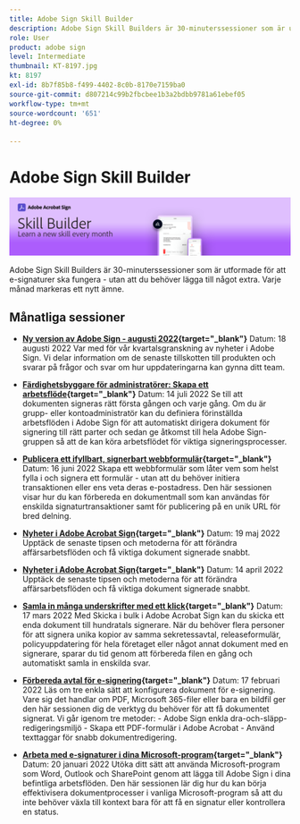```yaml
---
title: Adobe Sign Skill Builder
description: Adobe Sign Skill Builders är 30-minuterssessioner som är utformade för att e-signaturer ska fungera - utan att du behöver lägga till något extra
role: User
product: adobe sign
level: Intermediate
thumbnail: KT-8197.jpg
kt: 8197
exl-id: 8b7f85b8-f499-4402-8c0b-8170e7159ba0
source-git-commit: d807214c99b2fbcbee1b3a2bdbb9781a61ebef05
workflow-type: tm+mt
source-wordcount: '651'
ht-degree: 0%

---
```


# Adobe Sign Skill Builder

![Färdighetsbyggarens banderoll](../assets/SB_Hero.png)

Adobe Sign Skill Builders är 30-minuterssessioner som är utformade för att e-signaturer ska fungera - utan att du behöver lägga till något extra. Varje månad markeras ett nytt ämne.

## Månatliga sessioner

* **[Ny version av Adobe Sign - augusti 2022](https://adobe-sign-skill-builder.joinus.adobeevents.com/attendease/networking/experience/06d8a836-4b51-426b-913e-189b23a82bd6/8b777e11-0e6d-45a8-b954-bbff5c887efc){target=&quot;_blank&quot;}**
Datum: 18 augusti 2022 Var med för vår kvartalsgranskning av nyheter i Adobe Sign. Vi delar information om de senaste tillskotten till produkten och svarar på frågor och svar om hur uppdateringarna kan gynna ditt team.

* **[Färdighetsbyggare för administratörer: Skapa ett arbetsflöde](https://adobe-sign-skill-builder.joinus.adobeevents.com/attendease/networking/experience/83926d76-9959-4657-8b0c-f312835b46f6/aa1c9b21-1b16-4890-9c24-26dc630c4a95){target=&quot;_blank&quot;}**
Datum: 14 juli 2022 Se till att dokumenten signeras rätt första gången och varje gång. Om du är grupp- eller kontoadministratör kan du definiera förinställda arbetsflöden i Adobe Sign för att automatiskt dirigera dokument för signering till rätt parter och sedan ge åtkomst till hela Adobe Sign-gruppen så att de kan köra arbetsflödet för viktiga signeringsprocesser.

* **[Publicera ett ifyllbart, signerbart webbformulär](https://adobe-sign-skill-builder.joinus.adobeevents.com/attendease/networking/experience/4499bc28-9f26-4b68-88a6-3815ebdff7cf/337fa9d6-c9d3-4bcc-b6d8-9c7580b9be40){target=&quot;_blank&quot;}**
Datum: 16 juni 2022 Skapa ett webbformulär som låter vem som helst fylla i och signera ett formulär - utan att du behöver initiera transaktionen eller ens veta deras e-postadress. Den här sessionen visar hur du kan förbereda en dokumentmall som kan användas för enskilda signaturtransaktioner samt för publicering på en unik URL för bred delning.

* **[Nyheter i Adobe Acrobat Sign](https://adobe-sign-skill-builder.joinus.adobeevents.com/attendease/networking/experience/a51b7ffa-ccf1-41f7-a82c-27bf50d8eb5d/22ee6c72-b92e-43f8-9cc6-c177c9244fea){target=&quot;_blank&quot;}**
Datum: 19 maj 2022 Upptäck de senaste tipsen och metoderna för att förändra affärsarbetsflöden och få viktiga dokument signerade snabbt.

* **[Nyheter i Adobe Acrobat Sign](https://adobe-sign-skill-builder.joinus.adobeevents.com/attendease/networking/experience/479894a1-131f-411d-b4c8-f699d72413bb/30619f65-b374-40db-85d1-0854dc48af0d){target=&quot;_blank&quot;}**
Datum: 14 april 2022 Upptäck de senaste tipsen och metoderna för att förändra affärsarbetsflöden och få viktiga dokument signerade snabbt.

* **[Samla in många underskrifter med ett klick](https://adobe-sign-skill-builder.joinus.adobeevents.com/attendease/networking/experience/44e4b483-7d05-44b3-b7e7-b265c9b84d07/2736bed0-b416-4578-ac3f-a57491f22c26){target=&quot;_blank&quot;}**
Datum: 17 mars 2022 Med Skicka i bulk i Adobe Acrobat Sign kan du skicka ett enda dokument till hundratals signerare. När du behöver flera personer för att signera unika kopior av samma sekretessavtal, releaseformulär, policyuppdatering för hela företaget eller något annat dokument med en signerare, sparar du tid genom att förbereda filen en gång och automatiskt samla in enskilda svar.

* **[Förbereda avtal för e-signering](https://adobe-sign-skill-builder.joinus.adobeevents.com/attendease/networking/experience/9024b058-ade1-420f-87f0-68bd5f6d527a/cf8b172f-b9df-41ef-bfce-e6d4b0c3ddf4){target=&quot;_blank&quot;}**
Datum: 17 februari 2022 Läs om tre enkla sätt att konfigurera dokument för e-signering. Vare sig det handlar om PDF, Microsoft 365-filer eller bara en bildfil ger den här sessionen dig de verktyg du behöver för att få dokumentet signerat. Vi går igenom tre metoder: - Adobe Sign enkla dra-och-släpp-redigeringsmiljö - Skapa ett PDF-formulär i Adobe Acrobat - Använd texttaggar för snabb dokumentredigering.

* **[Arbeta med e-signaturer i dina Microsoft-program](https://adobe-sign-skill-builder.joinus.adobeevents.com/attendease/networking/experience/2dcd80a6-6335-4756-bbc8-3505fe99594b/866c4314-dc74-473b-9859-828801814e13){target=&quot;_blank&quot;}**
Datum: 20 januari 2022 Utöka ditt sätt att använda Microsoft-program som Word, Outlook och SharePoint genom att lägga till Adobe Sign i dina befintliga arbetsflöden. Den här sessionen lär dig hur du kan börja effektivisera dokumentprocesser i vanliga Microsoft-program så att du inte behöver växla till kontext bara för att få en signatur eller kontrollera en status.
